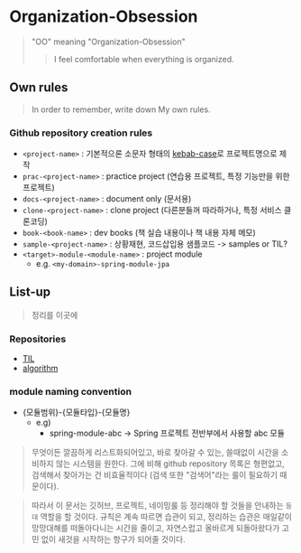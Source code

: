 # Organization-Obsession

> "OO" meaning "Organization-Obsession"
>> I feel comfortable when everything is organized.

## Own rules

> In order to remember, write down My own rules.

### Github repository creation rules

- `<project-name>` : 기본적으론 소문자 형태의 [kebab-case](https://en.wiktionary.org/wiki/kebab_case)로 프로젝트명으로 제작
- `prac-<project-name>` : practice project (연습용 프로젝트, 특정 기능만을 위한 프로젝트)
- `docs-<project-name>` : document only (문서용)
- `clone-<project-name>` : clone project (다른분들꺼 따라하거나, 특정 서비스 클론코딩)
- `book-<book-name>` : dev books (책 실습 내용이나 책 내용 자체 메모)
- `sample-<project-name>` : 상황재현, 코드삽입용 샘플코드 -> samples or TIL?
- `<target>-module-<module-name>` : project module
    - e.g. `<my-domain>-spring-module-jpa`

<!-- - `course-<course-name>` : dev courses (강의 실습 내용이나 강의 내용 자체 메모) -->
<!-- - `toy-<project-name>` : toy only (장난감으로 만들어본 프로젝트) -->

## List-up

> 정리를 이곳에

### Repositories

- [TIL](https://github.com/bin-e/TIL)
- [algorithm](https://github.com/bin-e/algorithm)

### module naming convention

- {모듈범위}-{모듈타입}-{모듈명}
    - e.g)
        - spring-module-abc -> Spring 프로젝트 전반부에서 사용할 abc 모듈

<!--
이걸 어떻게 기록해야 할지 모르겠음;
일단 github repository 정렬이 개판이기때문에 설명란에 구분을 좀 넣어서 프로젝트를 구분해보기로 시도
현재 DoAI:: dev-book:: Jeong-Uk:: 이런식으로 프로젝트 구분을 해둠. 여기 강의관련된거 추가해야함.
-->

> 무엇이든 깔끔하게 리스트화되어있고, 바로 찾아갈 수 있는, 쓸때없이 시간을 소비하지 않는 시스템을 원한다.
> 그에 비해 github repository 목록은 형편없고, 검색해서 찾아가는 건 비효율적이다 (검색 또한 "검색어"라는 룰이 필요하기 때문이다).

> 따라서 이 문서는 깃허브, 프로젝트, 네이밍룰 등 정리해야 할 것들을 안내하는 `등대` 역할을 할 것이다.
> 규칙은 계속 따르면 습관이 되고, 정리하는 습관은 매일같이 망망대해를 떠돌아다니는 시간을 줄이고, 자연스럽고 올바르게 되돌아왔다가 고민 없이 새것을 시작하는 항구가 되어줄 것이다.
